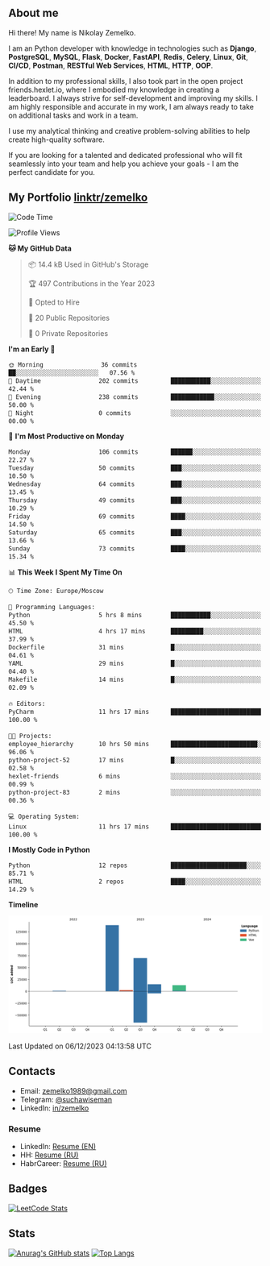 ## About me
Hi there! My name is Nikolay Zemelko. 

I am an Python developer with knowledge in technologies such as **Django**, **PostgreSQL**, **MySQL**, **Flask**, **Docker**, **FastAPI**, **Redis**, **Celery**, **Linux**, **Git**, **CI/CD**, **Postman**, **RESTful Web Services**, **HTML**, **HTTP**, **OOP**.

In addition to my professional skills, I also took part in the open project friends.hexlet.io, where I embodied my knowledge in creating a leaderboard.
I always strive for self-development and improving my skills. I am highly responsible and accurate in my work, I am always ready to take on additional tasks and work in a team.

I use my analytical thinking and creative problem-solving abilities to help create high-quality software.

If you are looking for a talented and dedicated professional who will fit seamlessly into your team and help you achieve your goals - I am the perfect candidate for you.

## My Portfolio [linktr/zemelko](https://linktr.ee/zemelko)


<!--START_SECTION:waka-->
![Code Time](http://img.shields.io/badge/Code%20Time-28%20hrs%2059%20mins-blue)

![Profile Views](http://img.shields.io/badge/Profile%20Views-1-blue)

**🐱 My GitHub Data** 

> 📦 14.4 kB Used in GitHub's Storage 
 > 
> 🏆 497 Contributions in the Year 2023
 > 
> 💼 Opted to Hire
 > 
> 📜 20 Public Repositories 
 > 
> 🔑 0 Private Repositories 
 > 
**I'm an Early 🐤** 

```text
🌞 Morning                36 commits          ██░░░░░░░░░░░░░░░░░░░░░░░   07.56 % 
🌆 Daytime                202 commits         ███████████░░░░░░░░░░░░░░   42.44 % 
🌃 Evening                238 commits         ████████████░░░░░░░░░░░░░   50.00 % 
🌙 Night                  0 commits           ░░░░░░░░░░░░░░░░░░░░░░░░░   00.00 % 
```
📅 **I'm Most Productive on Monday** 

```text
Monday                   106 commits         ██████░░░░░░░░░░░░░░░░░░░   22.27 % 
Tuesday                  50 commits          ███░░░░░░░░░░░░░░░░░░░░░░   10.50 % 
Wednesday                64 commits          ███░░░░░░░░░░░░░░░░░░░░░░   13.45 % 
Thursday                 49 commits          ███░░░░░░░░░░░░░░░░░░░░░░   10.29 % 
Friday                   69 commits          ████░░░░░░░░░░░░░░░░░░░░░   14.50 % 
Saturday                 65 commits          ███░░░░░░░░░░░░░░░░░░░░░░   13.66 % 
Sunday                   73 commits          ████░░░░░░░░░░░░░░░░░░░░░   15.34 % 
```


📊 **This Week I Spent My Time On** 

```text
🕑︎ Time Zone: Europe/Moscow

💬 Programming Languages: 
Python                   5 hrs 8 mins        ███████████░░░░░░░░░░░░░░   45.50 % 
HTML                     4 hrs 17 mins       █████████░░░░░░░░░░░░░░░░   37.99 % 
Dockerfile               31 mins             █░░░░░░░░░░░░░░░░░░░░░░░░   04.61 % 
YAML                     29 mins             █░░░░░░░░░░░░░░░░░░░░░░░░   04.40 % 
Makefile                 14 mins             █░░░░░░░░░░░░░░░░░░░░░░░░   02.09 % 

🔥 Editors: 
PyCharm                  11 hrs 17 mins      █████████████████████████   100.00 % 

🐱‍💻 Projects: 
employee_hierarchy       10 hrs 50 mins      ████████████████████████░   96.06 % 
python-project-52        17 mins             █░░░░░░░░░░░░░░░░░░░░░░░░   02.58 % 
hexlet-friends           6 mins              ░░░░░░░░░░░░░░░░░░░░░░░░░   00.99 % 
python-project-83        2 mins              ░░░░░░░░░░░░░░░░░░░░░░░░░   00.36 % 

💻 Operating System: 
Linux                    11 hrs 17 mins      █████████████████████████   100.00 % 
```

**I Mostly Code in Python** 

```text
Python                   12 repos            █████████████████████░░░░   85.71 % 
HTML                     2 repos             ████░░░░░░░░░░░░░░░░░░░░░   14.29 % 
```



**Timeline**

![Lines of Code chart](https://raw.githubusercontent.com/zemelko/zemelko/main/assets/bar_graph.png)


 Last Updated on 06/12/2023 04:13:58 UTC
<!--END_SECTION:waka-->

## Contacts

* Email: [zemelko1989@gmail.com](mailto:zemelko1989@gmail.com)
* Telegram: [@suchawiseman](https://t.me/suchawiseman)
* LinkedIn: [in/zemelko](https://www.linkedin.com/in/zemelko)

### Resume

* LinkedIn: [Resume (EN)](https://www.linkedin.com/in/zemelko)
* HH: [Resume (RU)](https://hh.ru/resume/4a4435a9ff09e87f6c0039ed1f4e475572454c)
* HabrCareer: [Resume (RU)](https://career.habr.com/zemelko1)

## Badges

[![LeetCode Stats](https://leetcode.card.workers.dev/zemelko?font=source_code_pro&extension=null)](https://leetcode.com/zemelko/)

## Stats
[![Anurag's GitHub stats](https://github-readme-stats.vercel.app/api?username=zemelko)](https://github.com/zemelko/github-readme-stats)
[![Top Langs](https://github-readme-stats.vercel.app/api/top-langs/?username=zemelko&layout=compact&langs_count=10)](https://github.com/zemelko/github-readme-stats)
